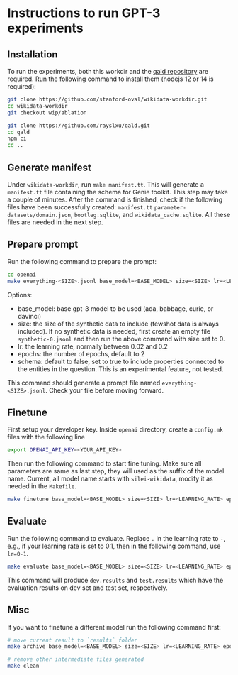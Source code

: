 # Instructions to run GPT-3 experiments

## Installation
To run the experiments, both this workdir and the [qald repository](https://github.com/rayslxu/qald) are required. 
Run the following command to install them (nodejs 12 or 14 is required):

```bash
git clone https://github.com/stanford-oval/wikidata-workdir.git
cd wikidata-workdir
git checkout wip/ablation

git clone https://github.com/rayslxu/qald.git
cd qald
npm ci 
cd ..
```

## Generate manifest 
Under `wikidata-workdir`, run `make manifest.tt`. 
This will generate a `manifest.tt` file containing the schema for Genie toolkit. This step may take a couple of minutes.
After the command is finished, check if the following files have been successfully created: `manifest.tt` `parameter-datasets/domain.json`, `bootleg.sqlite`, and `wikidata_cache.sqlite`. All these files are needed in the next step. 

## Prepare prompt
Run the following command to prepare the prompt:

```bash
cd openai
make everything-<SIZE>.jsonl base_model=<BASE_MODEL> size=<SIZE> lr=<LEARNING_RATE> epochs=<EPOCHS> 
```

Options:
- base_model: base gpt-3 model to be used (ada, babbage, curie, or davinci) 
- size: the size of the synthetic data to include (fewshot data is always included). If no synthetic data is needed, first create an empty file `synthetic-0.jsonl` and then run the above command with size set to 0.
- lr: the learning rate, normally between 0.02 and 0.2
- epochs: the number of epochs, default to 2
- schema: default to false, set to true to include properties connected to the entities in the question. This is an experimental feature, not tested.  

This command should generate a prompt file named `everything-<SIZE>.jsonl`. Check your file before moving forward. 

## Finetune
First setup your developer key. Inside `openai` directory, create a `config.mk` files with the following line
```bash
export OPENAI_API_KEY=<YOUR_API_KEY>
```

Then run the following command to start fine tuning. Make sure all parameters are same as last step, they will used as the suffix of the model name. Current, all model name starts with `silei-wikidata`, modify it as needed in the `Makefile`. 

```bash
make finetune base_model=<BASE_MODEL> size=<SIZE> lr=<LEARNING_RATE> epochs=<EPOCHS> 
```

## Evaluate 
Run the following command to evaluate. Replace `.` in the learning rate to `-`, e.g., if your learning rate is set to 0.1,
then in the following command, use `lr=0-1`. 

```bash
make evaluate base_model=<BASE_MODEL> size=<SIZE> lr=<LEARNING_RATE> epochs=<EPOCHS> 
```

This command will produce `dev.results` and `test.results` which have the evaluation results on dev set and test set, respectively. 

## Misc
If you want to finetune a different model run the following command first: 

```bash
# move current result to `results` folder
make archive base_model=<BASE_MODEL> size=<SIZE> lr=<LEARNING_RATE> epochs=<EPOCHS> 

# remove other intermediate files generated
make clean
```
